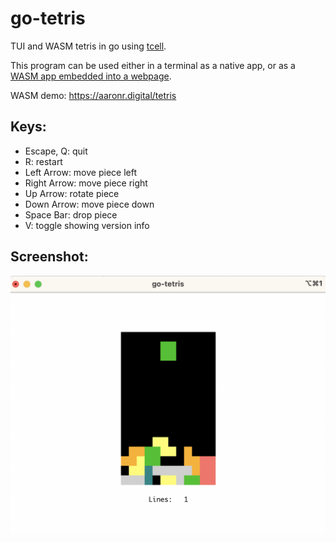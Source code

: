 # go-tetris

TUI and WASM tetris in go using [tcell](https://github.com/gdamore/tcell).

This program can be used either in a terminal as a native app, or as a [WASM app embedded into a webpage](https://github.com/gdamore/tcell/blob/main/README-wasm.md).

WASM demo: https://aaronr.digital/tetris

## Keys:

- Escape, Q: quit
- R: restart
- Left Arrow: move piece left
- Right Arrow: move piece right
- Up Arrow: rotate piece
- Down Arrow: move piece down
- Space Bar: drop piece
- V: toggle showing version info

## Screenshot:

![go-tetris](go-tetris.png)
